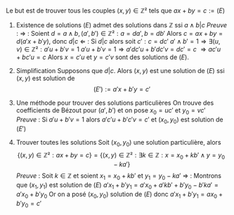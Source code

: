 Le but est de trouver tous les couples $(x,y)\in\mathbb Z²$ tels que $ax+by = c := (E)$

1) Existence de solutions 
$(E)$ admet des solutions dans $\mathbb Z$ ssi $a\land b |c$
*Preuve* :
$\Rightarrow$ :
Soient $d=a\land b, (a',b')\in\mathbb Z² : a=da', b=db'$
Alors $c=ax+by = d(a'x+b'y)$, donc $d|c$
$\Leftarrow$ :
Si $d|c$ alors soit $c' : c = dc'$
$a'\land b' = 1 \Rightarrow \exists (u,v)\in\mathbb Z² : a'u+b'v=1$
$a'u+b'v=1\Rightarrow a'dc'u + b'dc'v = dc' = c$
$\Rightarrow ac'u + bc'u = c$
Alors $x=c'u$ et $y=c'v$ sont des solutions de $(E)$.

2) Simplification
Supposons que $d|c$. Alors $(x,y)$ est une solution de $(E)$ ssi $(x,y)$ est solution de $$(E') := a'x + b'y = c'$$
3) Une méthode pour trouver des solutions particulières
On trouve des coefficients de Bézout pour $(a',b')$ et on pose $x_0=uc'$ et $y_{0} = vc'$
*Preuve* :
Si $a'u +b'v = 1$ alors $a'c'u + b'c'v = c'$ et $(x_0,y_0)$ est solution de $(E')$

4) Trouver toutes les solutions
Soit $(x_0,y_0)$ une solution particulière, alors $$\{(x,y)\in\mathbb Z² : ax+by = c\} = \{(x,y)\in\mathbb Z² : \exists k\in\mathbb Z : x = x_{0}+kb' \land y=y_{0}-ka'\}$$
*Preuve* : 
Soit $k\in\mathbb Z$ et soient $x_{1}= x_{0}+ kb'$ et $y_{1}= y_{0}-ka'$
$\Rightarrow$ :
Montrons que $(x_1,y_1)$ est solution de $(E)$
$a'x_1 + b'y_{1}= a'x_{0}+a'kb' + b'y_{0} - b'ka' = a'x_{0} + b'y_{0}$
Or on a posé $(x_0,y_0)$ solution de $(E)$ donc $a'x_{1}+b'y_{1}=ax_{0}+b'y_{0}=c'$
